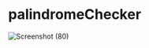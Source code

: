 ﻿# palindromeChecker
![Screenshot (80)](https://github.com/albinsabu2023/palindromeChecker/assets/126412402/71f1f112-9fa2-4a36-8515-648c3fd23357)
